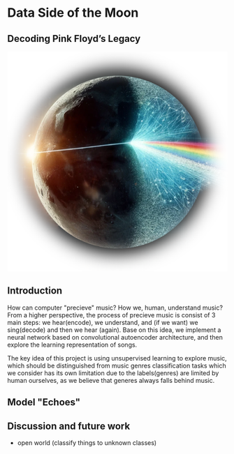 # Data Side of the Moon 
## Decoding Pink Floyd’s Legacy

![Data Side of the Moon](media/DSOTM.png)

## Introduction

How can computer "precieve" music? How we, human, understand music? From a higher perspective, the process of precieve music is consist of 3 main steps: we hear(encode), we understand, and (if we want) we sing(decode) and then we hear (again). Base on this idea, we implement a neural network based on convolutional autoencoder architecture, and then explore the learning representation of songs.

The key idea of this project is using unsupervised learning to explore music, which should be distinguished from music genres classification tasks which we consider has its own limitation due to the labels(genres) are limited by human ourselves, as we believe that generes always falls behind music.

## Model "Echoes"

## Discussion and future work

- open world (classify things to unknown classes)

